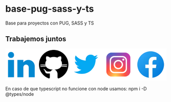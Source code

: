# base-pug-sass-y-ts
Base para proyectos con PUG, SASS y TS

## Trabajemos juntos
<div style="
	display: grid;
	grid-template-columns: repeat(5, 1fr);
	place-items: center;
">
	<a href="https://www.linkedin.com/in/galeedgutierrez/">
		<img src="./assets/readme/linkedin-icon.webp" alt="LinkedIn icon" width="100px">
	</a>
	<a href="https://github.com/GaleedGutierrez">
		<img src="./assets/readme/github-icon.webp" alt="Github icon" width="100px">
	</a>
	<a href="https://twitter.com/GutierrezGaleed">
		<img src="./assets/readme/twitter-icon.webp" alt="Twitter icon" width="100px">
	</a>
	<a href="https://www.instagram.com/galeedgutierrez/">
		<img src="./assets/readme/instagram-icon.webp" alt="Instagram icon" width="100px">
	</a>
	<a href="https://www.facebook.com/galeedgutierrez/">
		<img src="./assets/readme/facebook-icon.webp" alt="Facebook icon" width="100px">
	</a>
</div>

En caso de que typescript no funcione con node usamos: npm i -D @types/node 
